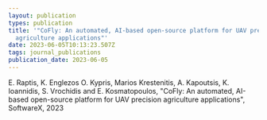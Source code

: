 ```yaml
---
layout: publication
types: publication
title: '"CoFly: An automated, AI-based open-source platform for UAV precision
  agriculture applications"'
date: 2023-06-05T10:13:23.507Z
tags: journal_publications
publication_date: 2023-06-05
---
```

<!--StartFragment-->

E. Raptis, K. Englezos O. Kypris, Marios Krestenitis, A. Kapoutsis, K. Ioannidis, S. Vrochidis and E. Kosmatopoulos, "CoFly: An automated, AI-based open-source platform for UAV precision agriculture applications", SoftwareX, 2023

<!--EndFragment-->